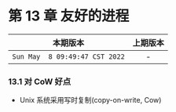 # 第 13 章 友好的进程

|本期版本| 上期版本
|:---:|:---:
`Sun May  8 09:49:47 CST 2022` | -

### 13.1 对 CoW 好点

* Unix 系统采用写时复制(copy-on-write, Cow)